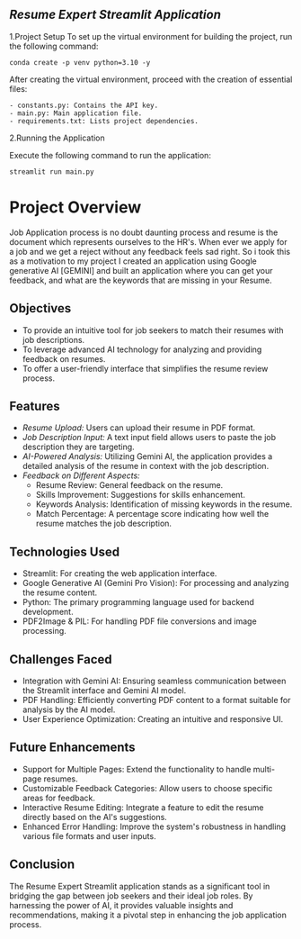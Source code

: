 
## *Resume Expert Streamlit Application*
1.Project Setup
  To set up the virtual environment for building the project, run the following command:
  
  ```
  conda create -p venv python=3.10 -y

  ```
  
  After creating the virtual environment, proceed with the creation of essential files:
  
    - constants.py: Contains the API key.
    - main.py: Main application file.
    - requirements.txt: Lists project dependencies.

 2.Running the Application
  
  Execute the following command to run the application:
  
  ```
  streamlit run main.py

  ```


# Project Overview
Job Application process is no doubt daunting process and resume is the document which represents ourselves to the HR's. When ever we apply for a job and we get a reject without any feedback feels sad right. So i took this as a motivation to my project I created an application using Google generative AI [GEMINI] and built an application where you can get your feedback, and what are the keywords that are missing in your Resume.

## Objectives
- To provide an intuitive tool for job seekers to match their resumes with job descriptions.
- To leverage advanced AI technology for analyzing and providing feedback on resumes.
- To offer a user-friendly interface that simplifies the resume review process.

## Features
- *Resume Upload:* Users can upload their resume in PDF format.
- *Job Description Input:* A text input field allows users to paste the job description they are targeting.
- *AI-Powered Analysis:* Utilizing Gemini AI, the application provides a detailed analysis of the resume in context with the job description.
- *Feedback on Different Aspects:*
  - Resume Review: General feedback on the resume.
  - Skills Improvement: Suggestions for skills enhancement.
  - Keywords Analysis: Identification of missing keywords in the resume.
  - Match Percentage: A percentage score indicating how well the resume matches the job description.

## Technologies Used
- Streamlit: For creating the web application interface.
- Google Generative AI (Gemini Pro Vision): For processing and analyzing the resume content.
- Python: The primary programming language used for backend development.
- PDF2Image & PIL: For handling PDF file conversions and image processing.

## Challenges Faced
- Integration with Gemini AI: Ensuring seamless communication between the Streamlit interface and Gemini AI model.
- PDF Handling: Efficiently converting PDF content to a format suitable for analysis by the AI model.
- User Experience Optimization: Creating an intuitive and responsive UI.

## Future Enhancements
- Support for Multiple Pages: Extend the functionality to handle multi-page resumes.
- Customizable Feedback Categories: Allow users to choose specific areas for feedback.
- Interactive Resume Editing: Integrate a feature to edit the resume directly based on the AI's suggestions.
- Enhanced Error Handling: Improve the system's robustness in handling various file formats and user inputs.

## Conclusion
The Resume Expert Streamlit application stands as a significant tool in bridging the gap between job seekers and their ideal job roles. By harnessing the power of AI, it provides valuable insights and recommendations, making it a pivotal step in enhancing the job application process.
